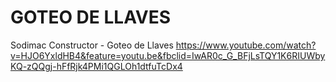 GOTEO DE LLAVES
================

Sodimac Constructor - Goteo de Llaves
https://www.youtube.com/watch?v=HJO6YxldHB4&feature=youtu.be&fbclid=IwAR0c_G_BFjLsTQY1K6RIUWbyKQ-zQQgj-hFfRjk4PMi1QGLOh1dtfuTcDx4 
